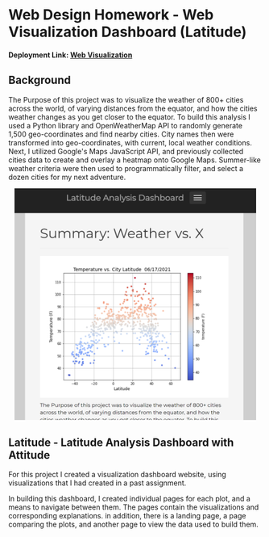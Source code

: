 # Web Design Homework - Web Visualization Dashboard (Latitude)

#### Deployment Link: [Web Visualization](https://speedracer05.github.io/Web-Design-Challenge/index.html)
## Background
The Purpose of this project was to visualize the weather of 800+ cities across the world, of varying distances from the equator, and how the cities weather changes as you get closer to the equator. To build this analysis I used a Python library and OpenWeatherMap API to randomly generate 1,500 geo-coordinates and find nearby cities. City names then were transformed into geo-coordinates, with current, local weather conditions. Next, I utilized Google's Maps JavaScript API, and previously collected cities data to create and overlay a heatmap onto Google Maps. Summer-like weather criteria were then used to programmatically filter, and select a dozen cities for my next adventure.

<p align="center">
<img src="assets/Images/home_page.png" width="480">
</p>

## Latitude - Latitude Analysis Dashboard with Attitude

For this project I created a visualization dashboard website, using visualizations that I had created in a past assignment.

In building this dashboard, I created individual pages for each plot, and a means to navigate between them. The pages contain the visualizations and corresponding explanations. in addition, there is a landing page, a page comparing the plots, and another page to view the data used to build them.
